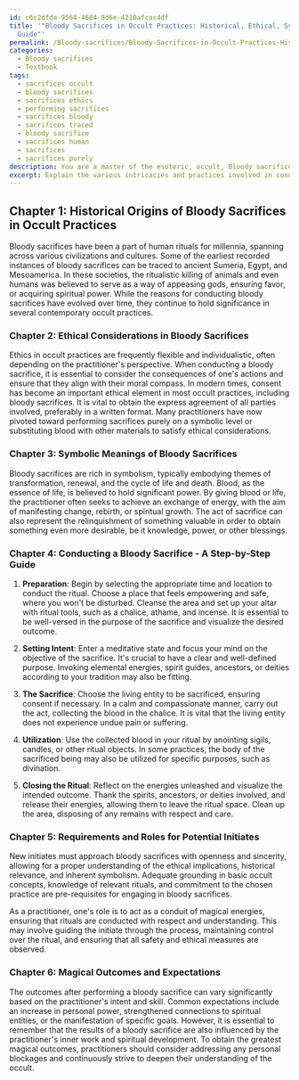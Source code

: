 ```yaml
---
id: c6c2dfda-9564-4684-8d6e-4210afcac4df
title: '"Bloody Sacrifices in Occult Practices: Historical, Ethical, Symbolic, & Practical
  Guide"'
permalink: /Bloody-sacrifices/Bloody-Sacrifices-in-Occult-Practices-Historical-Ethical-Symbolic-Practical-Guide/
categories:
  - Bloody sacrifices
  - Textbook
tags:
  - sacrifices occult
  - bloody sacrifices
  - sacrifices ethics
  - performing sacrifices
  - sacrifices bloody
  - sacrifices traced
  - bloody sacrifice
  - sacrifices human
  - sacrifices
  - sacrifices purely
description: You are a master of the esoteric, occult, Bloody sacrifices and education, you have written many textbooks on the subject in ways that provide students with rich and deep understanding of the subject. You are being asked to write textbook-like sections on a topic and you do it with full context, explainability, and reliability in accuracy to the true facts of the topic at hand, in a textbook style that a student would easily be able to learn from, in a rich, engaging, and contextual way. Always include relevant context (such as formulas and history), related concepts, and in a way that someone can gain deep insights from.
excerpt: Explain the various intricacies and practices involved in conducting a bloody sacrifice in the context of the occult, including the historical origins, ethical considerations, symbolic meanings, and step-by-step rituals involved in performing one properly and effectively. Additionally, discuss the requirements for a potential initiate, the role of the practitioner in conducting the sacrifice, and the expected magical outcomes.
---
```

## Chapter 1: Historical Origins of Bloody Sacrifices in Occult Practices

Bloody sacrifices have been a part of human rituals for millennia, spanning across various civilizations and cultures. Some of the earliest recorded instances of bloody sacrifices can be traced to ancient Sumeria, Egypt, and Mesoamerica. In these societies, the ritualistic killing of animals and even humans was believed to serve as a way of appeasing gods, ensuring favor, or acquiring spiritual power. While the reasons for conducting bloody sacrifices have evolved over time, they continue to hold significance in several contemporary occult practices.

### Chapter 2: Ethical Considerations in Bloody Sacrifices

Ethics in occult practices are frequently flexible and individualistic, often depending on the practitioner's perspective. When conducting a bloody sacrifice, it is essential to consider the consequences of one's actions and ensure that they align with their moral compass. In modern times, consent has become an important ethical element in most occult practices, including bloody sacrifices. It is vital to obtain the express agreement of all parties involved, preferably in a written format. Many practitioners have now pivoted toward performing sacrifices purely on a symbolic level or substituting blood with other materials to satisfy ethical considerations.

### Chapter 3: Symbolic Meanings of Bloody Sacrifices

Bloody sacrifices are rich in symbolism, typically embodying themes of transformation, renewal, and the cycle of life and death. Blood, as the essence of life, is believed to hold significant power. By giving blood or life, the practitioner often seeks to achieve an exchange of energy, with the aim of manifesting change, rebirth, or spiritual growth. The act of sacrifice can also represent the relinquishment of something valuable in order to obtain something even more desirable, be it knowledge, power, or other blessings.

### Chapter 4: Conducting a Bloody Sacrifice - A Step-by-Step Guide

1. **Preparation**: Begin by selecting the appropriate time and location to conduct the ritual. Choose a place that feels empowering and safe, where you won't be disturbed. Cleanse the area and set up your altar with ritual tools, such as a chalice, athame, and incense. It is essential to be well-versed in the purpose of the sacrifice and visualize the desired outcome.

2. **Setting Intent**: Enter a meditative state and focus your mind on the objective of the sacrifice. It's crucial to have a clear and well-defined purpose. Invoking elemental energies, spirit guides, ancestors, or deities according to your tradition may also be fitting.

3. **The Sacrifice**: Choose the living entity to be sacrificed, ensuring consent if necessary. In a calm and compassionate manner, carry out the act, collecting the blood in the chalice. It is vital that the living entity does not experience undue pain or suffering.

4. **Utilization**: Use the collected blood in your ritual by anointing sigils, candles, or other ritual objects. In some practices, the body of the sacrificed being may also be utilized for specific purposes, such as divination.

5. **Closing the Ritual**: Reflect on the energies unleashed and visualize the intended outcome. Thank the spirits, ancestors, or deities involved, and release their energies, allowing them to leave the ritual space. Clean up the area, disposing of any remains with respect and care.

### Chapter 5: Requirements and Roles for Potential Initiates

New initiates must approach bloody sacrifices with openness and sincerity, allowing for a proper understanding of the ethical implications, historical relevance, and inherent symbolism. Adequate grounding in basic occult concepts, knowledge of relevant rituals, and commitment to the chosen practice are pre-requisites for engaging in bloody sacrifices.

As a practitioner, one's role is to act as a conduit of magical energies, ensuring that rituals are conducted with respect and understanding. This may involve guiding the initiate through the process, maintaining control over the ritual, and ensuring that all safety and ethical measures are observed.

### Chapter 6: Magical Outcomes and Expectations

The outcomes after performing a bloody sacrifice can vary significantly based on the practitioner's intent and skill. Common expectations include an increase in personal power, strengthened connections to spiritual entities, or the manifestation of specific goals. However, it is essential to remember that the results of a bloody sacrifice are also influenced by the practitioner's inner work and spiritual development. To obtain the greatest magical outcomes, practitioners should consider addressing any personal blockages and continuously strive to deepen their understanding of the occult.
